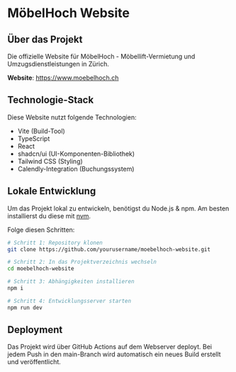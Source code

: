 # MöbelHoch Website

## Über das Projekt

Die offizielle Website für MöbelHoch - Möbellift-Vermietung und Umzugsdienstleistungen in Zürich.

**Website**: https://www.moebelhoch.ch

## Technologie-Stack

Diese Website nutzt folgende Technologien:

- Vite (Build-Tool)
- TypeScript
- React
- shadcn/ui (UI-Komponenten-Bibliothek)
- Tailwind CSS (Styling)
- Calendly-Integration (Buchungssystem)

## Lokale Entwicklung

Um das Projekt lokal zu entwickeln, benötigst du Node.js & npm. Am besten installierst du diese mit [nvm](https://github.com/nvm-sh/nvm#installing-and-updating).

Folge diesen Schritten:

```sh
# Schritt 1: Repository klonen
git clone https://github.com/yourusername/moebelhoch-website.git

# Schritt 2: In das Projektverzeichnis wechseln
cd moebelhoch-website

# Schritt 3: Abhängigkeiten installieren
npm i

# Schritt 4: Entwicklungsserver starten
npm run dev
```

## Deployment

Das Projekt wird über GitHub Actions auf dem Webserver deployt. Bei jedem Push in den main-Branch wird automatisch ein neues Build erstellt und veröffentlicht.

